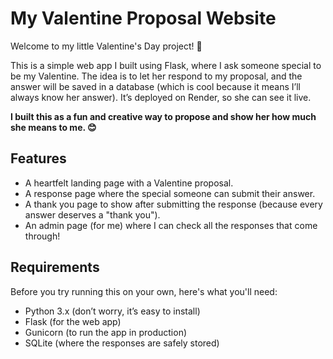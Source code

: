 # My Valentine Proposal Website

Welcome to my little Valentine's Day project! 🌹

This is a simple web app I built using Flask, where I ask someone special to be my Valentine. The idea is to let her respond to my proposal, and the answer will be saved in a database (which is cool because it means I’ll always know her answer). It’s deployed on Render, so she can see it live. 

**I built this as a fun and creative way to propose and show her how much she means to me. 😊**

## Features

- A heartfelt landing page with a Valentine proposal.
- A response page where the special someone can submit their answer.
- A thank you page to show after submitting the response (because every answer deserves a "thank you").
- An admin page (for me) where I can check all the responses that come through!

## Requirements

Before you try running this on your own, here's what you'll need:

- Python 3.x (don’t worry, it’s easy to install)
- Flask (for the web app)
- Gunicorn (to run the app in production)
- SQLite (where the responses are safely stored)


